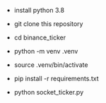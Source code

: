 - install python 3.8

- git clone this repository

- cd binance_ticker

- python -m venv .venv

- source .venv/bin/activate

- pip install -r requirements.txt

- python socket_ticker.py